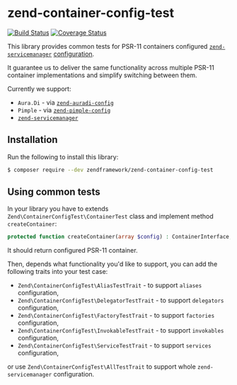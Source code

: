 # zend-container-config-test

[![Build Status](https://secure.travis-ci.org/zendframework/zend-container-config-test.svg?branch=master)](https://secure.travis-ci.org/zendframework/zend-container-config-test)
[![Coverage Status](https://coveralls.io/repos/github/zendframework/zend-container-config-test/badge.svg?branch=master)](https://coveralls.io/github/zendframework/zend-container-config-test?branch=master)

This library provides common tests for PSR-11 containers configured
[`zend-servicemanager`](https://github.com/zendframework/zend-servicemanager)
[configuration](https://docs.zendframework.com/zend-servicemanager/configuring-the-service-manager/).

It guarantee us to deliver the same functionality across multiple PSR-11
container implementations and simplify switching between them.

Currently we support:
- `Aura.Di` - via [`zend-auradi-config`](https://github.com/zendframework/zend-auradi-config)
- `Pimple` - via [`zend-pimple-config`](https://github.com/zendframework/zend-pimple-config)
- [`zend-servicemanager`](https://github.com/zendframework/zend-servicemanager)

## Installation

Run the following to install this library:

```bash
$ composer require --dev zendframework/zend-container-config-test
```

## Using common tests

In your library you have to extends `Zend\ContainerConfigTest\ContainerTest` class
and implement method `createContainer`:

```php
protected function createContainer(array $config) : ContainerInterface;
```

It should return configured PSR-11 container.

Then, depends what functionality you'd like to support, you can add the
following traits into your test case:

- `Zend\ContainerConfigTest\AliasTestTrait` - to support `aliases` configuration,
- `Zend\ContainerConfigTest\DelegatorTestTrait` - to support `delegators` configuration,
- `Zend\ContainerConfigTest\FactoryTestTrait` - to support `factories` configuration,
- `Zend\ContainerConfigTest\InvokableTestTrait` - to support `invokables` configuration,
- `Zend\ContainerConfigTest\ServiceTestTrait` - to support `services` configuration,

or use `Zend\ContainerConfigTest\AllTestTrait` to support whole `zend-servicemanager` configuration.
